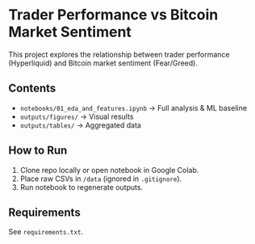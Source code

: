 # Trader Performance vs Bitcoin Market Sentiment

This project explores the relationship between trader performance (Hyperliquid) and Bitcoin market sentiment (Fear/Greed).

## Contents
- `notebooks/01_eda_and_features.ipynb` → Full analysis & ML baseline
- `outputs/figures/` → Visual results
- `outputs/tables/` → Aggregated data

## How to Run
1. Clone repo locally or open notebook in Google Colab.
2. Place raw CSVs in `/data` (ignored in `.gitignore`).
3. Run notebook to regenerate outputs.

## Requirements
See `requirements.txt`.
